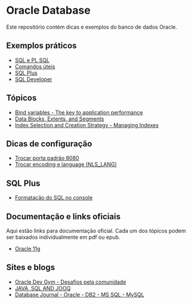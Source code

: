 # Oracle Database

Este repositório contém dicas e exemplos do banco de dados Oracle.

## Exemplos práticos

* [SQL e PL SQL](sql_and_pl_sql.md)
* [Comandos úteis](comandos_uteis.md)
* [SQL Plus](sql_plus_format_queries.sql)
* [SQL Developer](sqldeveloper.md)

## Tópicos

* [Bind variables - The key to application performance](http://www.akadia.com/services/ora_bind_variables.html)
* [Data Blocks, Extents, and Segments](https://docs.oracle.com/cd/B19306_01/server.102/b14220/logical.htm)
* [Index Selection and Creation Strategy - Managing Indexes](http://its-all-about-oracle.blogspot.com.br/2013/08/index-selection-and-creation-strategy.html)

## Dicas de configuração

* [Trocar porta padrão 8080](http://stackoverflow.com/questions/142868/change-oracle-port-from-port-8080)
* [Trocar encoding e language (NLS_LANG)](http://docs.oracle.com/cd/E12102_01/books/AnyInstAdm784/AnyInstAdmPreInstall18.html)


## SQL Plus

* [Formatação do SQL no console](http://stackoverflow.com/questions/188118/how-do-i-format-my-oracle-queries-so-the-columns-dont-wrap)


## Documentação e links oficiais

Aqui estão links para documentação oficial. Cada um dos tópicos podem ser baixados individualmente em pdf ou epub.

* [Oracle 11g](https://docs.oracle.com/cd/E11882_01/nav/portal_booklist.htm)

## Sites e blogs

* [Oracle Dev Gym - Desafios pela comunidade](https://plsqlchallenge.oracle.com)
* [JAVA, SQL AND JOOQ](https://blog.jooq.org/)
* [Database Journal - Oracle - DB2 - MS SQL - MySQL](http://www.databasejournal.com/)
